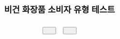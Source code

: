 <!DOCTYPE html>
<html lang="ko">
<head>
  <meta charset="UTF-8">
  <title>비건 화장품 소비자 유형 테스트</title>
  <style>
    body { font-family: sans-serif; text-align: center; padding: 20px; }
    #quiz, #result { margin-top: 30px; }
    button { margin: 10px; padding: 10px 20px; }
  </style>
</head>
<body>

<h1>비건 화장품 소비자 유형 테스트</h1>

<div id="quiz">
  <p id="question"></p>
  <button onclick="choose(0)" id="btn0"></button>
  <button onclick="choose(1)" id="btn1"></button>
</div>

<div id="result" style="display:none;">
  <h2 id="result-title"></h2>
  <p id="result-desc"></p>
  <div id="brand-recommendation"></div>
  <button onclick="restart()">다시 하기</button>
  <button onclick="goToSurvey()">설문조사 참여하기</button>
</div>

<script>
const scores = { ethical: 0, trend: 0, budget: 0, sensitive: 0, aesthetic: 0 };

const questions = [
  {
    question: "화장품을 살 때, 효과가 같다면 어떤 제품을 고르시겠습니까?",
    options: [
      { text: "가성비 있는 동물성 원료 제품", type: "budget" },
      { text: "비싸도 윤리적인 비건 제품", type: "ethical" }
    ]
  },
  {
    question: "SNS에서 핫한 비건 화장품을 보면?",
    options: [
      { text: "바로 써보고 싶다!", type: "trend" },
      { text: "효능과 안전성을 먼저 검토한다", type: "sensitive" }
    ]
  },
  {
    question: "피부가 민감한 편인가요?",
    options: [
      { text: "그렇다, 순한 성분이 중요하다", type: "sensitive" },
      { text: "아니다, 다양한 제품을 시도해본다", type: "trend" }
    ]
  },
  {
    question: "디자인이 예쁜 화장품을 보면?",
    options: [
      { text: "외관도 중요해서 구매에 큰 영향을 준다", type: "aesthetic" },
      { text: "디자인보단 성분과 기능이 중요하다", type: "ethical" }
    ]
  },
  {
    question: "비건 화장품 브랜드를 선택할 때 가장 중요한 기준은?",
    options: [
      { text: "친환경, 동물복지 등 브랜드의 철학", type: "ethical" },
      { text: "내 피부에 맞는지, 가격은 적절한지", type: "sensitive" }
    ]
  }
];

const results = {
  ethical: {
    title: "윤리 실천러",
    desc: "당신은 가치소비를 실천하는 똑똑한 소비자예요. 환경과 동물 복지를 중요하게 생각하죠!",
    brand: "추천 브랜드: 라운드랩, 딥디크\n추천 이유: 동물 실험을 하지 않고, 지속 가능한 포장을 사용하는 등 윤리적 소비를 지향하는 브랜드예요."
  },
  trend: {
    title: "트렌드 캐처",
    desc: "최신 유행을 빠르게 캐치하는 당신! 유행하는 비건 제품도 누구보다 먼저 써보는 타입이에요.",
    brand: "추천 브랜드: 글로시데이즈, 비건타이거\n추천 이유: SNS에서 인플루언서들 사이에서 인기 있고, 신제품 출시도 빠른 트렌디한 브랜드예요."
  },
  budget: {
    title: "가성비 지향러",
    desc: "실용성과 경제성을 우선하는 알뜰한 소비자군요! 합리적인 비건 화장품을 선호해요.",
    brand: "추천 브랜드: 미샤 비건라인, 이니스프리\n추천 이유: 저렴한 가격에도 불구하고 품질이 우수하며, 쉽게 구매할 수 있는 가성비 브랜드예요."
  },
  sensitive: {
    title: "피부 예민러",
    desc: "당신은 피부에 순한 성분과 안정성을 가장 중요하게 생각해요. 성분표를 꼼꼼히 보는 타입이에요!",
    brand: "추천 브랜드: 닥터지, 아비브\n추천 이유: 피부 자극이 적은 성분을 사용하고, 저자극 테스트를 완료한 믿을 수 있는 브랜드예요."
  },
  aesthetic: {
    title: "감성 취향러",
    desc: "예쁜 디자인과 감성을 중요하게 여기는 당신! 감성적이고 트렌디한 비건 브랜드에 끌려요.",
    brand: "추천 브랜드: 언리시아, 투쿨포스쿨\n추천 이유: 감각적인 패키지 디자인과 감성적인 색감으로 소비자의 취향을 저격하는 브랜드예요."
  }
};

let index = 0;

function showQuestion() {
  const q = questions[index];
  document.getElementById("question").innerText = q.question;
  document.getElementById("btn0").innerText = q.options[0].text;
  document.getElementById("btn1").innerText = q.options[1].text;
}

function choose(i) {
  const type = questions[index].options[i].type;
  scores[type]++;
  index++;
  if (index < questions.length) showQuestion();
  else showResult();
}

function showResult() {
  document.getElementById("quiz").style.display = "none";
  const best = Object.keys(scores).reduce((a, b) => scores[a] > scores[b] ? a : b);
  document.getElementById("result-title").innerText = results[best].title;
  document.getElementById("result-desc").innerText = results[best].desc;
  document.getElementById("brand-recommendation").innerHTML = results[best].brand.replace(/\n/g, "<br>");
  document.getElementById("result").style.display = "block";
}

function restart() {
  index = 0;
  for (let key in scores) scores[key] = 0;
  document.getElementById("quiz").style.display = "block";
  document.getElementById("result").style.display = "none";
  showQuestion();
}

function goToSurvey() {
  window.location.href = "https://docs.google.com/forms/d/e/1FAIpQLScXJZsG_f5iT7FD2TJtxl8PnaB1NbKHYugBlv3T4tb3cjOBiA/viewform?usp=header"

showQuestion();
</script>

</body>
</html>
